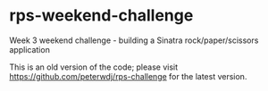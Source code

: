 # rps-weekend-challenge
Week 3 weekend challenge - building a Sinatra rock/paper/scissors application

This is an old version of the code; please visit https://github.com/peterwdj/rps-challenge for the latest version.

